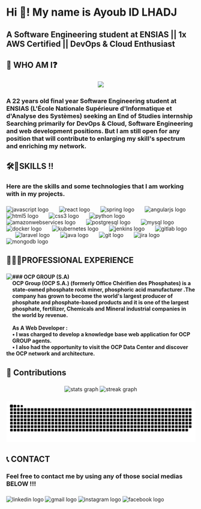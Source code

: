 <h1 align="left">Hi 👋! My name is Ayoub ID LHADJ</h1>

###

<h2 align="left">A Software Engineering student at ENSIAS || 1x AWS Certified || DevOps & Cloud Enthusiast</h2>

###

<h2 align="left">🤔 WHO AM I❓</h2>

###

<div align="center">
  <img height="200" src="https://raw.githubusercontent.com/mayankchaudhary26/Cool-Readme-ideas/master/data/coffee.gif"  />
</div>

###

<h3 align="left">A 22 years old final year Software Engineering student at ENSIAS (L'École Nationale Supérieure d'Informatique et d'Analyse des Systèmes) seeking an End of Studies internship Searching primarily for DevOps & Cloud, Software Engineering and web development positions. But I am still open for any position that will contribute to enlarging my skill's spectrum and enriching my network.</h3>

###

<h2 align="left">🛠️🎯SKILLS !!</h2>

###

<h3 align="left">Here are the skills and some technologies that I am working with in my projects.</h3>

###

<div align="left">
  <img src="https://cdn.jsdelivr.net/gh/devicons/devicon/icons/javascript/javascript-original.svg" height="55" alt="javascript logo"  />
  <img width="20" />
  <img src="https://cdn.jsdelivr.net/gh/devicons/devicon/icons/react/react-original.svg" height="55" alt="react logo"  />
  <img width="20" />
  <img src="https://cdn.jsdelivr.net/gh/devicons/devicon/icons/spring/spring-original.svg" height="55" alt="spring logo"  />
  <img width="20" />
  <img src="https://cdn.jsdelivr.net/gh/devicons/devicon/icons/angularjs/angularjs-original.svg" height="55" alt="angularjs logo"  />
  <img width="20" />
  <img src="https://cdn.jsdelivr.net/gh/devicons/devicon/icons/html5/html5-original.svg" height="55" alt="html5 logo"  />
  <img width="20" />
  <img src="https://cdn.jsdelivr.net/gh/devicons/devicon/icons/css3/css3-original.svg" height="55" alt="css3 logo"  />
  <img width="20" />
  <img src="https://cdn.jsdelivr.net/gh/devicons/devicon/icons/python/python-original.svg" height="55" alt="python logo"  />
  <img width="20" />
  <img src="https://cdn.jsdelivr.net/gh/devicons/devicon/icons/amazonwebservices/amazonwebservices-original.svg" height="55" alt="amazonwebservices logo"  />
  <img width="20" />
  <img src="https://cdn.jsdelivr.net/gh/devicons/devicon/icons/postgresql/postgresql-original.svg" height="55" alt="postgresql logo"  />
  <img width="20" />
  <img src="https://cdn.jsdelivr.net/gh/devicons/devicon/icons/mysql/mysql-original.svg" height="55" alt="mysql logo"  />
  <img width="20" />
  <img src="https://cdn.jsdelivr.net/gh/devicons/devicon/icons/docker/docker-original.svg" height="55" alt="docker logo"  />
  <img width="20" />
  <img src="https://cdn.jsdelivr.net/gh/devicons/devicon/icons/kubernetes/kubernetes-plain.svg" height="55" alt="kubernetes logo"  />
  <img width="20" />
  <img src="https://skillicons.dev/icons?i=jenkins" height="55" alt="jenkins logo"  />
  <img width="20" />
  <img src="https://cdn.jsdelivr.net/gh/devicons/devicon/icons/gitlab/gitlab-original.svg" height="55" alt="gitlab logo"  />
  <img width="20" />
  <img src="https://cdn.jsdelivr.net/gh/devicons/devicon/icons/laravel/laravel-plain.svg" height="55" alt="laravel logo"  />
  <img width="20" />
  <img src="https://cdn.jsdelivr.net/gh/devicons/devicon/icons/java/java-original.svg" height="55" alt="java logo"  />
  <img width="20" />
  <img src="https://cdn.jsdelivr.net/gh/devicons/devicon/icons/git/git-original.svg" height="55" alt="git logo"  />
  <img width="20" />
  <img src="https://cdn.jsdelivr.net/gh/devicons/devicon/icons/jira/jira-original.svg" height="55" alt="jira logo"  />
  <img width="20" />
  <img src="https://cdn.jsdelivr.net/gh/devicons/devicon/icons/mongodb/mongodb-original.svg" height="55" alt="mongodb logo"  />
</div>

###

<h2 align="left">🧑🏻‍💼PROFESSIONAL EXPERIENCE</h2>

###

<img align="left" height="200" src="https://upload.wikimedia.org/wikipedia/commons/1/1c/OCP_Group.svg"  />

###

<h4 align="left">
### OCP GROUP (S.A)<br> OCP Group (OCP S.A.) (formerly Office Chérifien des Phosphates) is a state-owned phosphate rock miner, phosphoric acid manufacturer .The company has grown to become the world's largest producer of phosphate and phosphate-based products and it is one of the largest phosphate, fertilizer, Chemicals and Mineral industrial companies in the world by revenue.<br><br>As A Web Developer :<br>• I was charged to develop a knowledge base web application for OCP GROUP agents.<br>• I also had the opportunity to visit the OCP Data Center and discover the OCP network and architecture.</h4>

###

<h2 align="left">🚀 Contributions</h2>

###

<div align="center">
  <img src="https://github-readme-stats.vercel.app/api?username=JobeeeAID&hide_title=false&hide_rank=false&show_icons=true&include_all_commits=true&count_private=true&disable_animations=false&theme=dracula&locale=en&hide_border=false" height="150" alt="stats graph"  />
  <img src="https://streak-stats.demolab.com?user=JobeeeAID&locale=en&mode=daily&theme=dracula&hide_border=false&border_radius=5" height="150" alt="streak graph"  />
</div>

###

<img src="https://raw.githubusercontent.com/JobeeeAID/JobeeeAID/output/snake.svg" alt="Snake animation" />

###

<h2 align="left">📞 CONTACT</h2>

###

<h3 align="left">Feel free to contact me by using any of those social medias BELOW  !!!</h3>

###

<div align="left">
  <img src="https://img.shields.io/static/v1?message=LinkedIn&logo=linkedin&label=&color=0077B5&logoColor=white&labelColor=&style=for-the-badge" height="40" alt="linkedin logo"  />
  <img src="https://img.shields.io/static/v1?message=Gmail&logo=gmail&label=&color=D14836&logoColor=white&labelColor=&style=for-the-badge" height="40" alt="gmail logo"  />
  <img src="https://img.shields.io/static/v1?message=Instagram&logo=instagram&label=&color=E4405F&logoColor=white&labelColor=&style=for-the-badge" height="40" alt="instagram logo"  />
  <img src="https://img.shields.io/static/v1?message=Facebook&logo=facebook&label=&color=1877F2&logoColor=white&labelColor=&style=for-the-badge" height="40" alt="facebook logo"  />
</div>

###
